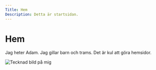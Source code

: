 ```yaml
---
Title: Hem
Description: Detta är startsidan.
---
```


Hem
==========================

Jag heter Adam. Jag gillar barn och trams. Det är kul att göra hemsidor.

![Tecknad bild på mig](image/me.jpg)
